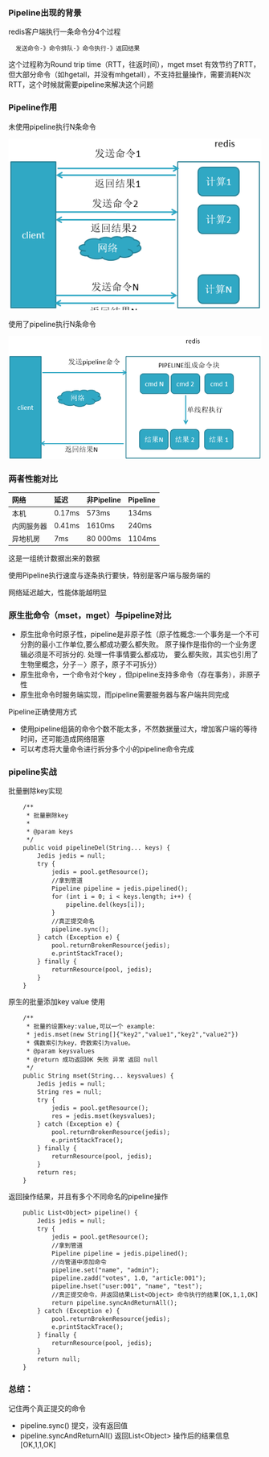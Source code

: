 ### Pipeline出现的背景

redis客户端执行一条命令分4个过程

```
  发送命令-》命令排队-》命令执行-》返回结果
```

这个过程称为Round trip time（RTT，往返时间），mget mset 有效节约了RTT，但大部分命令（如hgetall，并没有mhgetall），不支持批量操作，需要消耗N次RTT，这个时候就需要pipeline来解决这个问题

### Pipeline作用

未使用pipeline执行N条命令

![](/assets/721384781jikfasa.png)

使用了pipeline执行N条命令

![](/assets/uifuias898943.png)

### 两者性能对比

| 网络 | 延迟 | 非Pipeline | Pipeline |
| :--- | :--- | :--- | :--- |
| 本机 | 0.17ms | 573ms | 134ms |
| 内网服务器 | 0.41ms | 1610ms | 240ms |
| 异地机房 | 7ms | 80 000ms | 1104ms |

这是一组统计数据出来的数据

使用Pipeline执行速度与逐条执行要快，特别是客户端与服务端的

网络延迟越大，性能体能越明显

### 原生批命令（mset，mget）与pipeline对比

* 原生批命令时原子性，pipeline是非原子性（原子性概念:一个事务是一个不可分割的最小工作单位,要么都成功要么都失败。
  原子操作是指你的一个业务逻辑必须是不可拆分的. 处理一件事情要么都成功，
  要么都失败，其实也引用了生物里概念，分子－〉原子，原子不可拆分）
* 原生批命令，一个命令对个key ，但pipeline支持多命令（存在事务），非原子性
* 原生批命令时服务端实现，而pipeline需要服务器与客户端共同完成

Pipeline正确使用方式

* 使用pipeline组装的命令个数不能太多，不然数据量过大，增加客户端的等待时间，还可能造成网络阻塞
* 可以考虑将大量命令进行拆分多个小的pipeline命令完成

### pipeline实战

批量删除key实现 

```
    /**
     * 批量删除key
     *
     * @param keys
     */
    public void pipelineDel(String... keys) {
        Jedis jedis = null;
        try {
            jedis = pool.getResource();
            //拿到管道
            Pipeline pipeline = jedis.pipelined();
            for (int i = 0; i < keys.length; i++) {
                pipeline.del(keys[i]);
            }
            //真正提交命名
            pipeline.sync();
        } catch (Exception e) {
            pool.returnBrokenResource(jedis);
            e.printStackTrace();
        } finally {
            returnResource(pool, jedis);
        }
    }
```

原生的批量添加key value 使用

```
    /**
     * 批量的设置key:value,可以一个 example: 
     * jedis.mset(new String[]{"key2","value1","key2","value2"})
     * 偶数索引为key，奇数索引为value。
     * @param keysvalues
     * @return 成功返回OK 失败 异常 返回 null
     */
    public String mset(String... keysvalues) {
        Jedis jedis = null;
        String res = null;
        try {
            jedis = pool.getResource();
            res = jedis.mset(keysvalues);
        } catch (Exception e) {
            pool.returnBrokenResource(jedis);
            e.printStackTrace();
        } finally {
            returnResource(pool, jedis);
        }
        return res;
    }
```

返回操作结果，并且有多个不同命名的pipeline操作

```
    public List<Object> pipeline() {
        Jedis jedis = null;
        try {
            jedis = pool.getResource();
            //拿到管道
            Pipeline pipeline = jedis.pipelined();
            //向管道中添加命令
            pipeline.set("name", "admin");
            pipeline.zadd("votes", 1.0, "article:001");
            pipeline.hset("user:001", "name", "test");
            //真正提交命令，并返回结果List<Object> 命令执行的结果[OK,1,1,OK]
            return pipeline.syncAndReturnAll();
        } catch (Exception e) {
            pool.returnBrokenResource(jedis);
            e.printStackTrace();
        } finally {
            returnResource(pool, jedis);
        }
        return null;
    }
```

### 总结：

记住两个真正提交的命令

* pipeline.sync\(\) 提交，没有返回值
* pipeline.syncAndReturnAll\(\) 返回List&lt;Object&gt; 操作后的结果信息\[OK,1,1,OK\]





